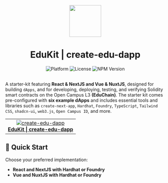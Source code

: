 <p align="center">
    <img align="center" src="https://i.ibb.co/TgW7H1h/eduhub.png" width="100"></img>
</p>

<h1 align="center">EduKit | create-edu-dapp</h1>

<div align="center">
    <img src="https://img.shields.io/badge/platform-opencampus-teal.svg?style=flat-square" alt="Platform">
    <img src="https://img.shields.io/github/license/asharibali/create-edu-dapp?color=teal&style=flat-square " alt="License">
    <img src="https://img.shields.io/npm/v/create-edu-dapp?color=teal" alt="NPM Version">
</div><br>

A starter-kit featuring **React & NextJS and Vue & NuxtJS**, designed for building `dApps`, and for developing, deploying, testing, and verifying Solidity smart contracts on the Open Campus L3 **(EduChain)**. The starter kit comes pre-configured with **six example dApps** and includes essential tools and libraries such as `create-next-app`, `Hardhat`, `Foundry`, `TypeScript`, `Tailwind CSS`, `shadcn-ui`, `web3.js`, `Open Campus ID`, and more.

<table align="center">
  <tr>
    <td align="center">
      <a href="">
        <img src="https://i.ibb.co/P9M5X1M/create-edu-dapp.png" alt="create-edu-dapp">
        <br>
        <b>EduKit | create-edu-dapp</b>
      </a>
    </td>
  </tr>
</table>

## 🚀 Quick Start

Choose your preferred implementation:
- **React and NextJS with Hardhat or Foundry**
- **Vue and NuxtJS with Hardhat or Foundry**